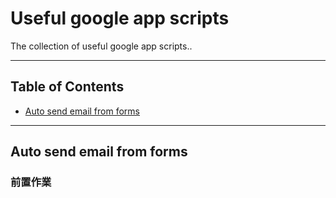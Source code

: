 # Useful google app scripts

The collection of useful google app scripts..

***

## Table of Contents

* [Auto send email from forms](#auto-send-email-from-forms)

***

## Auto send email from forms

### 前置作業
